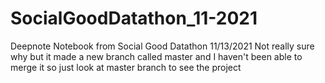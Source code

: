 # SocialGoodDatathon_11-2021
Deepnote Notebook from Social Good Datathon 11/13/2021
Not really sure why but it made a new branch called master and I haven't been able to merge it so just look at master branch to see the project 
